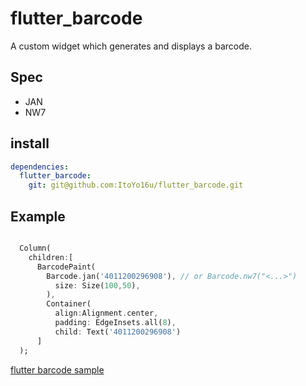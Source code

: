 # flutter_barcode

A custom widget which generates and displays a barcode.

## Spec

- JAN
- NW7

## install

```yaml:pubspec.yaml
dependencies:
  flutter_barcode:
    git: git@github.com:ItoYo16u/flutter_barcode.git

```

## Example

```dart

  Column(
    children:[
      BarcodePaint(
        Barcode.jan('4011200296908'), // or Barcode.nw7("<...>")
          size: Size(100,50),
        ),
        Container(
          align:Alignment.center,
          padding: EdgeInsets.all(8),
          child: Text('4011200296908')
      ]
  );
```

[flutter barcode sample](./sample.jpg)